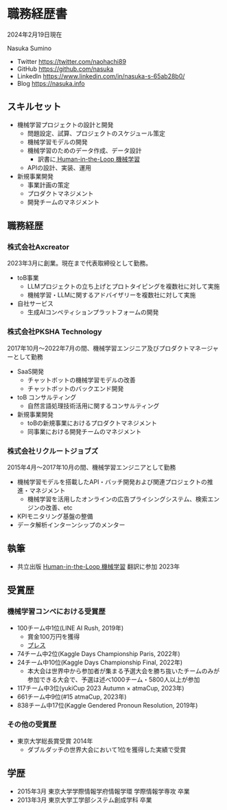 # 職務経歴書

2024年2月19日現在

Nasuka Sumino


* Twitter https://twitter.com/naohachi89
* GitHub https://github.com/nasuka
* LinkedIn https://www.linkedin.com/in/nasuka-s-65ab28b0/
* Blog https://nasuka.info


## スキルセット

* 機械学習プロジェクトの設計と開発
  * 問題設定、試算、プロジェクトのスケジュール策定
  * 機械学習モデルの開発
  * 機械学習のためのデータ作成、データ設計
    * 訳書に[ Human-in-the-Loop 機械学習](https://www.kyoritsu-pub.co.jp/book/b10039888.html)
  * APIの設計、実装、運用
* 新規事業開発
  * 事業計画の策定
  * プロダクトマネジメント
  * 開発チームのマネジメント

<div class="page-break"></div>


## 職務経歴

### 株式会社Axcreator

2023年3月に創業。現在まで代表取締役として勤務。


* toB事業
  * LLMプロジェクトの立ち上げとプロトタイピングを複数社に対して実施
  * 機械学習・LLMに関するアドバイザリーを複数社に対して実施
* 自社サービス
  * 生成AIコンペティションプラットフォームの開発

### 株式会社PKSHA Technology

2017年10月〜2022年7月の間、機械学習エンジニア及びプロダクトマネージャーとして勤務


* SaaS開発
  * チャットボットの機械学習モデルの改善
  * チャットボットのバックエンド開発
* toB コンサルティング
  * 自然言語処理技術活用に関するコンサルティング
* 新規事業開発
  * toBの新規事業におけるプロダクトマネジメント
  * 同事業における開発チームのマネジメント

<div class="page-break"></div>

### 株式会社リクルートジョブズ

2015年4月〜2017年10月の間、機械学習エンジニアとして勤務

* 機械学習モデルを搭載したAPI・バッチ開発および関連プロジェクトの推進・マネジメント
  * 機械学習を活用したオンラインの広告プライシングシステム、検索エンジンの改善、etc
* KPIモニタリング基盤の整備
* データ解析インターンシップのメンター


## 執筆

* 共立出版 [Human-in-the-Loop 機械学習](https://www.kyoritsu-pub.co.jp/book/b10039888.html) 翻訳に参加 2023年

## 受賞歴
### 機械学習コンペにおける受賞歴
* 100チーム中1位(LINE AI Rush, 2019年)
  * 賞金100万円を獲得
  * [プレス](https://www.bedore.jp/news/20190910_01/)
*  74チーム中2位(Kaggle Days Championship Paris, 2022年)
* 24チーム中10位(Kaggle Days Championship Final, 2022年)
  * 本大会は世界中から参加者が集まる予選大会を勝ち抜いたチームのみが参加できる大会で、予選は述べ1000チーム・5800人以上が参加
* 117チーム中3位(yukiCup 2023 Autumn × atmaCup, 2023年)
* 661チーム中9位(#15 atmaCup, 2023年)
* 838チーム中17位(Kaggle Gendered Pronoun Resolution, 2019年)

### その他の受賞歴
* 東京大学総長賞受賞 2014年
  * ダブルダッチの世界大会において1位を獲得した実績で受賞

## 学歴

* 2015年3月 東京大学学際情報学府情報学環 学際情報学専攻 卒業
* 2013年3月 東京大学工学部システム創成学科 卒業